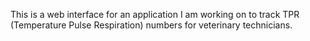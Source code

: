 This is a web interface for an application I am working on to track TPR (Temperature Pulse Respiration) numbers for veterinary technicians.
